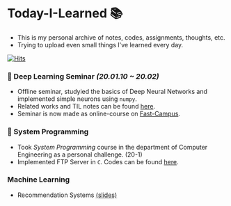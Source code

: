 # Today-I-Learned 📚

- This is my personal archive of notes, codes, assignments, thoughts, etc.
- Trying to upload even small things I've learned every day.

[![Hits](https://hits.seeyoufarm.com/api/count/incr/badge.svg?url=https%3A%2F%2Fgithub.com%2FSoYoungCho%2FToday-I-Learned%2F)](https://hits.seeyoufarm.com)

### :seedling: Deep Learning Seminar *(20.01.10 ~ 20.02)*
- Offline seminar, studyied the basics of Deep Neural Networks and implemented simple neurons using `numpy`.
- Related works and TIL notes can be found [here](https://github.com/SoYoungCho/Today-I-Learned/tree/master/Deeplearning%20Seminar).
- Seminar is now made as online-course on [Fast-Campus](https://fastcampus.co.kr/data_online_mathdeep).

### :floppy_disk: System Programming
- Took *System Programming* course in the department of Computer Engineering  as a personal challenge. (20-1)
- Implemented FTP Server in `C`. Codes can be found [here](https://github.com/SoYoungCho/Today-I-Learned/tree/master/System%20Programming).

### Machine Learning
  + Recommendation Systems [(slides)](https://github.com/SoYoungCho/Today-I-Learned/blob/master/Machine%20Learning%20with%20Spark/5.%20Recommender%20System.pdf)
